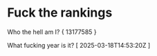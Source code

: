 # Fuck the rankings

Who the hell am I?
{ 13177585 }

What fucking year is it?
[ 2025-03-18T14:53:20Z ]
